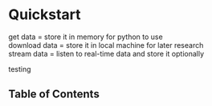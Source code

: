 # Quickstart

get data = store it in memory for python to use \
download data = store it in local machine for later research \
stream data = listen to real-time data and store it optionally

testing

## Table of Contents
```{tableofcontents}
```